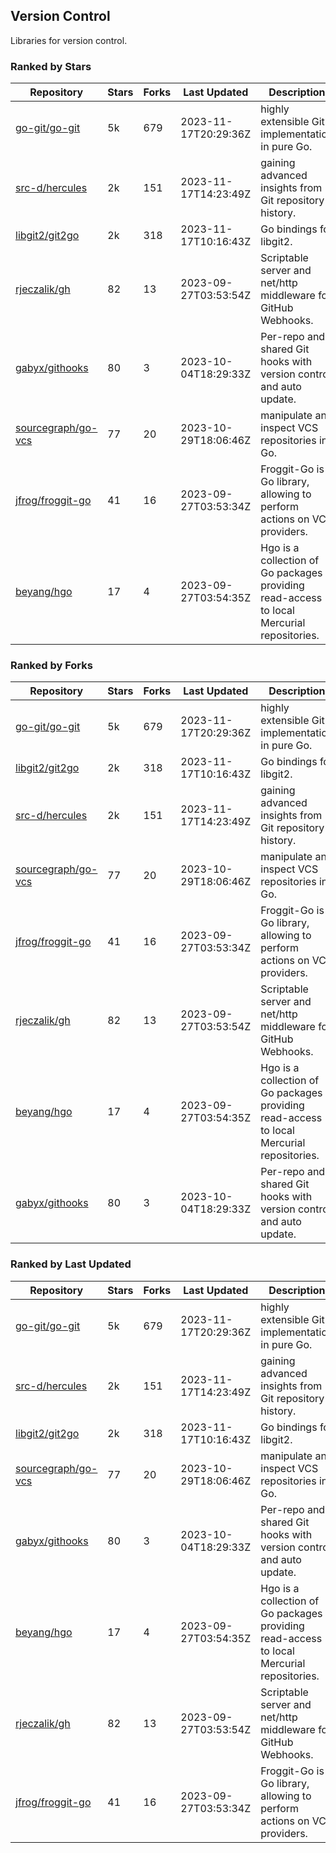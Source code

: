 ## Version Control

Libraries for version control.

### Ranked by Stars

| Repository | Stars | Forks | Last Updated | Description | 
|------------|-------|-------|--------------|-------------|
| [go-git/go-git](https://github.com/go-git/go-git) | 5k | 679 | 2023-11-17T20:29:36Z |  highly extensible Git implementation in pure Go. |
| [src-d/hercules](https://github.com/src-d/hercules) | 2k | 151 | 2023-11-17T14:23:49Z |  gaining advanced insights from Git repository history. |
| [libgit2/git2go](https://github.com/libgit2/git2go) | 2k | 318 | 2023-11-17T10:16:43Z |  Go bindings for libgit2. |
| [rjeczalik/gh](https://github.com/rjeczalik/gh) | 82 | 13 | 2023-09-27T03:53:54Z |  Scriptable server and net/http middleware for GitHub Webhooks. |
| [gabyx/githooks](https://github.com/gabyx/githooks) | 80 | 3 | 2023-10-04T18:29:33Z |  Per-repo and shared Git hooks with version control and auto update. |
| [sourcegraph/go-vcs](https://github.com/sourcegraph/go-vcs) | 77 | 20 | 2023-10-29T18:06:46Z |  manipulate and inspect VCS repositories in Go. |
| [jfrog/froggit-go](https://github.com/jfrog/froggit-go) | 41 | 16 | 2023-09-27T03:53:34Z |  Froggit-Go is a Go library, allowing to perform actions on VCS providers. |
| [beyang/hgo](https://github.com/beyang/hgo) | 17 | 4 | 2023-09-27T03:54:35Z |  Hgo is a collection of Go packages providing read-access to local Mercurial repositories. |

### Ranked by Forks

| Repository | Stars | Forks | Last Updated | Description | 
|------------|-------|-------|--------------|-------------|
| [go-git/go-git](https://github.com/go-git/go-git) | 5k | 679 | 2023-11-17T20:29:36Z |  highly extensible Git implementation in pure Go. |
| [libgit2/git2go](https://github.com/libgit2/git2go) | 2k | 318 | 2023-11-17T10:16:43Z |  Go bindings for libgit2. |
| [src-d/hercules](https://github.com/src-d/hercules) | 2k | 151 | 2023-11-17T14:23:49Z |  gaining advanced insights from Git repository history. |
| [sourcegraph/go-vcs](https://github.com/sourcegraph/go-vcs) | 77 | 20 | 2023-10-29T18:06:46Z |  manipulate and inspect VCS repositories in Go. |
| [jfrog/froggit-go](https://github.com/jfrog/froggit-go) | 41 | 16 | 2023-09-27T03:53:34Z |  Froggit-Go is a Go library, allowing to perform actions on VCS providers. |
| [rjeczalik/gh](https://github.com/rjeczalik/gh) | 82 | 13 | 2023-09-27T03:53:54Z |  Scriptable server and net/http middleware for GitHub Webhooks. |
| [beyang/hgo](https://github.com/beyang/hgo) | 17 | 4 | 2023-09-27T03:54:35Z |  Hgo is a collection of Go packages providing read-access to local Mercurial repositories. |
| [gabyx/githooks](https://github.com/gabyx/githooks) | 80 | 3 | 2023-10-04T18:29:33Z |  Per-repo and shared Git hooks with version control and auto update. |

### Ranked by Last Updated

| Repository | Stars | Forks | Last Updated | Description | 
|------------|-------|-------|--------------|-------------|
| [go-git/go-git](https://github.com/go-git/go-git) | 5k | 679 | 2023-11-17T20:29:36Z |  highly extensible Git implementation in pure Go. |
| [src-d/hercules](https://github.com/src-d/hercules) | 2k | 151 | 2023-11-17T14:23:49Z |  gaining advanced insights from Git repository history. |
| [libgit2/git2go](https://github.com/libgit2/git2go) | 2k | 318 | 2023-11-17T10:16:43Z |  Go bindings for libgit2. |
| [sourcegraph/go-vcs](https://github.com/sourcegraph/go-vcs) | 77 | 20 | 2023-10-29T18:06:46Z |  manipulate and inspect VCS repositories in Go. |
| [gabyx/githooks](https://github.com/gabyx/githooks) | 80 | 3 | 2023-10-04T18:29:33Z |  Per-repo and shared Git hooks with version control and auto update. |
| [beyang/hgo](https://github.com/beyang/hgo) | 17 | 4 | 2023-09-27T03:54:35Z |  Hgo is a collection of Go packages providing read-access to local Mercurial repositories. |
| [rjeczalik/gh](https://github.com/rjeczalik/gh) | 82 | 13 | 2023-09-27T03:53:54Z |  Scriptable server and net/http middleware for GitHub Webhooks. |
| [jfrog/froggit-go](https://github.com/jfrog/froggit-go) | 41 | 16 | 2023-09-27T03:53:34Z |  Froggit-Go is a Go library, allowing to perform actions on VCS providers. |

